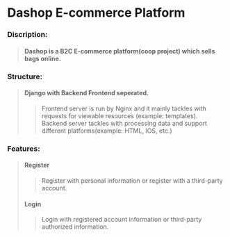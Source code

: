 # Dashop E-commerce Platform  

### Discription:   
>#### Dashop is a B2C E-commerce platform(coop project) which sells bags online.  

### Structure:    
>#### Django with Backend Frontend seperated. <br>
>>Frontend server is run by Nginx and it mainly tackles with requests for viewable resources (example: templates).  
>>Backend server tackles with processing data and support different platforms(example: HTML, IOS, etc.)

### Features:
>#### Register
>> Register with personal information or register with a third-party account.
>#### Login  
>> Login with registered account information or third-party authorized information.  
